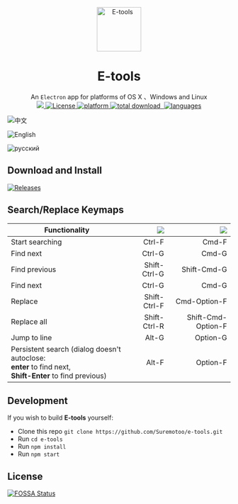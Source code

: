 <p align="center"><img src="https://raw.githubusercontent.com/Suremotoo/e-tools/master/assets/app-icon/png/512.png" alt="E-tools" width="100" height="100"></p>

<h1 align="center">E-tools</h1>

<div align="center">
  An <code>Electron</code> app for platforms of OS X 、Windows and Linux
</div>

<div align="center">
  <!-- FOSSA Status -->
<a href="https://app.fossa.io/projects/git%2Bgithub.com%2FSuremotoo%2Fe-tools?ref=badge_shield" alt="FOSSA Status"><img src="https://app.fossa.io/api/projects/git%2Bgithub.com%2FSuremotoo%2Fe-tools.svg?type=shield"/></a>

  <!-- License -->
 <a href="https://github.com/Suremotoo/e-tools">
​    <img src="https://img.shields.io/github/license/Suremotoo/e-tools.svg" alt="License">
  </a>

  <!-- Platform -->
  <a href="https://github.com/Suremotoo/e-tools">
​    <img src="https://img.shields.io/badge/platform-MacOS%7CWindows%7CLinux-orange.svg" alt="platform">
  </a>

   <!-- Downloads total -->
  <a href="https://github.com/Suremotoo/e-tools">
​    <img src="https://img.shields.io/github/downloads/Suremotoo/e-tools/total.svg" alt="total download">
  </a>

   <!-- languages -->
  <a href="https://github.com/Suremotoo/e-tools">
  <img src="https://img.shields.io/badge/languages-%E4%B8%AD%E6%96%87%7CEnglish%7C%D0%A0%D1%83%D1%81%D1%81%D0%BA%D0%B8%D0%B9%20%D1%8F%D0%B7%D1%8B%D0%BA-green.svg" alt="languages">
  </a>
</div>


![中文](https://raw.githubusercontent.com/Suremotoo/e-tools/master/assets/img/screenshot.png)

![English](https://raw.githubusercontent.com/Suremotoo/e-tools/master/assets/img/us-screenshot.png)

![русский](https://raw.githubusercontent.com/Suremotoo/e-tools/master/assets/img/ru-screenshot.png)


## Download and Install

[![Releases](https://img.shields.io/conda/pn/conda-forge/python.svg?style=for-the-badge)](https://github.com/Suremotoo/e-tools/releases)


## Search/Replace Keymaps

| Functionality      | ![]( https://github.com/ryanoasis/nerd-fonts/wiki/screenshots/v1.0.x/windows-pass-sm.png)   |  ![]( https://github.com/ryanoasis/nerd-fonts/wiki/screenshots/v1.0.x/mac-pass-sm.png)   |
| --------   | -----:  |  -----:  |
| Start searching     |  Ctrl-F  |  Cmd-F  |
| Find next        |   Ctrl-G  |  Cmd-G   |
| Find previous        |    Shift-Ctrl-G  | Shift-Cmd-G  |
| Find next        |   Ctrl-G  |  Cmd-G   |
| Replace        |   Shift-Ctrl-F  |  Cmd-Option-F   |
| Replace all        |   Shift-Ctrl-R  |  Shift-Cmd-Option-F   |
| Jump to line        |   Alt-G   | Option-G 
| Persistent search (dialog doesn't autoclose:<br> **enter** to find next, <br>**Shift-Enter** to find previous)       |   Alt-F   | Option-F |


## Development

If you wish to build **E-tools** yourself:

- Clone this repo
  `git clone https://github.com/Suremotoo/e-tools.git`
- Run `cd e-tools`
- Run `npm install`
- Run `npm start`

## License

[![FOSSA Status](https://app.fossa.io/api/projects/git%2Bgithub.com%2FSuremotoo%2Fe-tools.svg?type=large)](https://app.fossa.io/projects/git%2Bgithub.com%2FSuremotoo%2Fe-tools?ref=badge_large)
